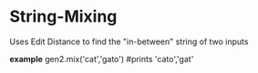 # String-Mixing
Uses Edit Distance to find the "in-between" string of two inputs

**example**
    gen2.mix('cat','gato') #prints 'cato','gat'
